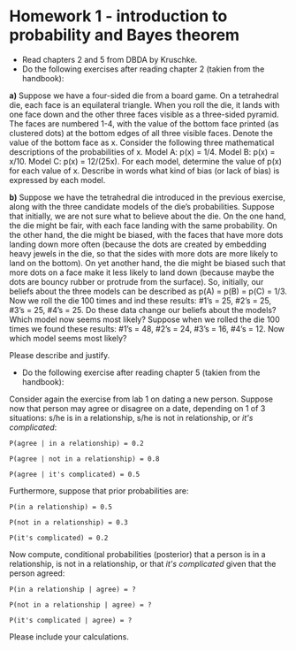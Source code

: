 # Homework 1 - introduction to probability and Bayes theorem

- Read chapters 2 and 5 from DBDA by Kruschke.
- Do the following exercises after reading chapter 2 (takien from the handbook):

**a)** Suppose we have a four-sided die from a board game. On
a tetrahedral die, each face is an equilateral triangle. When you roll the die, it lands with one face down and the other three faces visible as a three-sided pyramid. The faces are numbered 1-4, with the value of the bottom face printed (as clustered dots) at the bottom edges of all three visible faces. Denote the value of the bottom face as x. Consider the following three mathematical descriptions of the probabilities of x. Model A: p(x) = 1/4. Model B: p(x) = x/10. Model C: p(x) = 12/(25x). For each model, determine the
value of p(x) for each value of x. Describe in words what kind of bias (or lack of bias) is
expressed by each model.

**b)** Suppose we have the tetrahedral die introduced in the previous exercise, along with the three candidate models of the die’s probabilities. Suppose that initially, we are not sure what to believe about the die. On the one hand, the die might be fair, with each face landing with the same probability. On the other hand, the die
might be biased, with the faces that have more dots landing down more often (because
the dots are created by embedding heavy jewels in the die, so that the sides with more
dots are more likely to land on the bottom). On yet another hand, the die might be biased such that more dots on a face make it less likely to land down (because maybe
the dots are bouncy rubber or protrude from the surface). So, initially, our beliefs about
the three models can be described as p(A) = p(B) = p(C) = 1/3. Now we roll the
die 100 times and ind these results: #1’s = 25, #2’s = 25, #3’s = 25, #4’s = 25. Do
these data change our beliefs about the models? Which model now seems most likely?
Suppose when we rolled the die 100 times we found these results: #1’s = 48, #2’s = 24, #3’s = 16, #4’s = 12. Now which model seems most likely?

Please describe and justify.

- Do the following exercise after reading chapter 5 (takien from the handbook):

Consider again the exercise from lab 1 on dating a new person. Suppose now that person may agree or disagree on a date, depending on 1 of 3 situations: s/he is in a relationship, s/he is not in relationship, or *it's complicated*:

```
P(agree | in a relationship) = 0.2

P(agree | not in a relationship) = 0.8

P(agree | it's complicated) = 0.5
```

Furthermore, suppose that prior probabilities are:

```
P(in a relationship) = 0.5

P(not in a relationship) = 0.3

P(it's complicated) = 0.2
```

Now compute, conditional probabilities (posterior) that a person is in a relationship, is not in a relationship, or that *it's complicated* given that the person agreed:

```
P(in a relationship | agree) = ?

P(not in a relationship | agree) = ?

P(it's complicated | agree) = ?
```

Please include your calculations.
